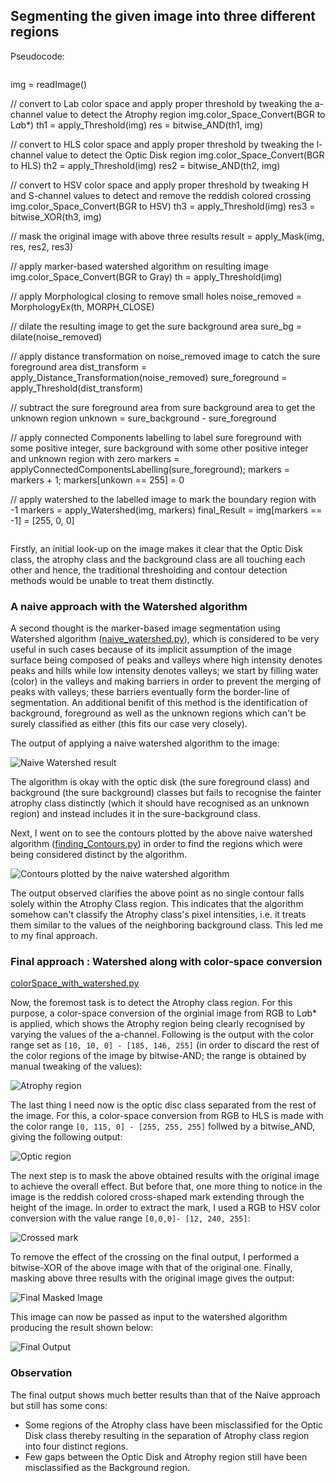 ## Segmenting the given image into three different regions
Pseudocode:
```markdown
```
img = readImage()

// convert to Lab color space and apply proper threshold by tweaking the a-channel value to detect the Atrophy region
img.color_Space_Convert(BGR to L*a*b*)
th1 = apply_Threshold(img) 
res = bitwise_AND(th1, img)

// convert to HLS color space and apply proper threshold by tweaking the l-channel value to detect the Optic Disk region
img.color_Space_Convert(BGR to HLS)
th2 = apply_Threshold(img)
res2 = bitwise_AND(th2, img)

// convert to HSV color space and apply proper threshold by tweaking H and S-channel values to detect and remove the reddish colored crossing
img.color_Space_Convert(BGR to HSV)
th3 = apply_Threshold(img)
res3 = bitwise_XOR(th3, img)

// mask the original image with above three results
result = apply_Mask(img, res, res2, res3)

// apply marker-based watershed algorithm on resulting image
img.color_Space_Convert(BGR to Gray)
th = apply_Threshold(img)

// apply Morphological closing to remove small holes
noise_removed = MorphologyEx(th, MORPH_CLOSE)

// dilate the resulting image to get the sure background area
sure_bg = dilate(noise_removed)

// apply distance transformation on noise_removed image to catch the sure foreground area
dist_transform = apply_Distance_Transformation(noise_removed)
sure_foreground = apply_Threshold(dist_transform)

// subtract the sure foreground area from sure background area to get the unknown region
unknown = sure_background - sure_foreground

// apply connected Components labelling to label sure foreground with some positive integer, sure background with some other positive integer and unknown region with zero
markers = applyConnectedComponentsLabelling(sure_foreground);
markers = markers + 1;
markers[unkown == 255] = 0

// apply watershed to the labelled image to mark the boundary region with -1
markers = apply_Watershed(img, markers)
final_Result = img[markers == -1] = [255, 0, 0]
```
```
Firstly,  an initial look-up on the image makes it clear that the Optic Disk class, the atrophy class and the background class are all touching each other and hence, the traditional thresholding and contour detection methods would be unable to treat them distinctly.

### A naive approach with the Watershed algorithm

A second thought is the marker-based image segmentation using Watershed algorithm ([naive_watershed.py](https://github.com/Saurav0074/Advenio/blob/master/naive_watershed.py)), which is considered to be very useful in such cases because of its implicit assumption of the image surface being composed of peaks and valleys where high intensity denotes peaks and hills while low intensity denotes valleys; we start by filling water (color) in the valleys and making barriers in order to prevent the merging of peaks with valleys; these barriers eventually form the border-line of segmentation. An additional benifit of this method is the identification of background, foreground as well as the unknown regions which can't be surely classified as either (this fits our case very closely).

The output of applying a naive watershed algorithm to the image:
 
 ![Naive Watershed result](output.png)
 
 The algorithm is okay with the optic disk (the sure foreground class) and background (the sure background) classes but fails to recognise the fainter atrophy class distinctly (which it should have recognised as an unknown region) and instead includes it in the sure-background class.
 
 Next, I went on to see the contours plotted by the above naive watershed algorithm ([finding_Contours.py](https://github.com/Saurav0074/Advenio/blob/master/finding_Contours.py)) in order to find the regions which were being considered distinct by the algorithm. 
 
 ![Contours plotted by the naive watershed algorithm](finding_Contours.png)
 
 The output observed clarifies the above point as no single contour falls solely within the Atrophy Class region. This indicates that the algorithm somehow can't classify the Atrophy class's pixel intensities, i.e. it treats them similar to the values of the neighboring background class. This led me to my final approach.

### Final approach : Watershed along with color-space conversion 
[colorSpace_with_watershed.py](https://github.com/Saurav0074/Advenio/blob/master/colorSpace_with_watershed.py)

Now, the foremost task is to detect the Atrophy class region. For this purpose, a color-space conversion of the orginial image from RGB to L*a*b* is applied, which shows the Atrophy region being clearly recognised by varying the values of the a-channel. Following is the output with the color range set as `[10, 10, 0] - [185, 146, 255]` (in order to discard the rest of the color regions of the image by bitwise-AND; the range is obtained by manual tweaking of the values):

![Atrophy region](atrophy.png)

The last thing I need now is the optic disc class separated from the rest of the image. For this, a color-space conversion from RGB to HLS is made with the color range `[0, 115, 0] - [255, 255, 255]` follwed by a bitwise_AND, giving the following output:

![Optic region](optic.png)

The next step is to mask the above obtained results with the original image to achieve the overall effect. But before that, one more thing to notice in the image is the reddish colored cross-shaped mark extending through the height of the image. In order to extract the mark, I used a RGB to HSV color conversion with the value range `[0,0,0]- [12, 240, 255]`:

![Crossed mark](cross_mark.png)

To remove the effect of the crossing on the final output, I performed a bitwise-XOR of the above image with that of the original one.
Finally, masking above three results with the original image gives the output:

![Final Masked Image](masking_result.png)
 


This image can now be passed as input to the watershed algorithm producing the result shown below:
 
 ![Final Output](final_output.png)
 
 ### Observation
 
 The final output shows much better results than that of the Naive approach but still has some cons:
 - Some regions of the Atrophy class have been misclassified for the Optic Disk class thereby resulting in the separation of  Atrophy class region into four distinct regions.
 - Few gaps between the Optic Disk and Atrophy region still have been misclassified as the Background region.

 
